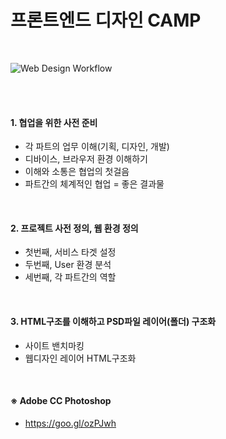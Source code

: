 
# 프론트엔드 디자인 CAMP

<br>

![Web Design Workflow](https://github.com/yamoo9/fc-FDC-2nd/raw/master/Assets/dsgn_web_development.png)

<br>
<br>

#### 1. 협업을 위한 사전 준비

- 각 파트의 업무 이해(기획, 디자인, 개발)
- 디바이스, 브라우저 환경 이해하기
- 이해와 소통은 협업의 첫걸음
- 파트간의 체계적인 협업 = 좋은 결과물

<br>

#### 2. 프로젝트 사전 정의, 웹 환경 정의

- 첫번째, 서비스 타겟 설정
- 두번째, User 환경 분석
- 세번째, 각 파트간의 역할

<br>

#### 3. HTML구조를 이해하고 PSD파일 레이어(폴더) 구조화

- 사이트 밴치마킹
- 웹디자인 레이어 HTML구조화 

<br>

#### ※ Adobe CC Photoshop

- https://goo.gl/ozPJwh
